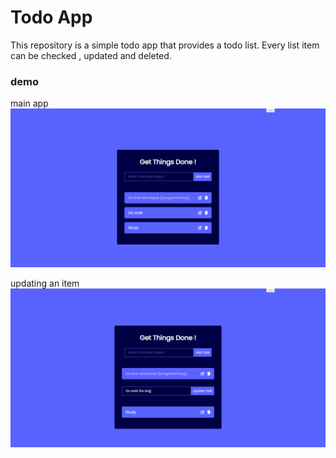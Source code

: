 # Todo App
This repository is a simple todo app that provides a todo list.
Every list item can be checked , updated and deleted.

### demo
main app
![a shot of main app](/public/shots/todo-main-pp.png)

updating an item
![updating an item](/public/shots/updating.png)

